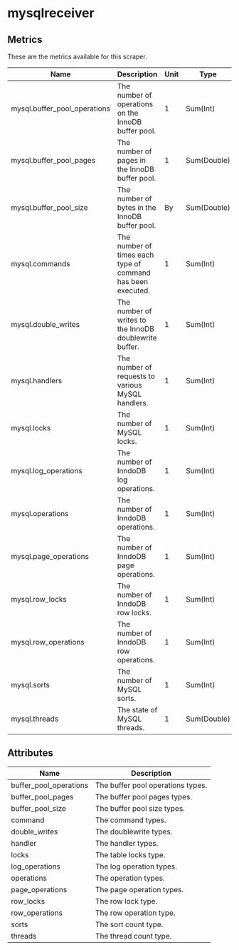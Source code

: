 [comment]: <> (Code generated by mdatagen. DO NOT EDIT.)

# mysqlreceiver

## Metrics

These are the metrics available for this scraper.

| Name | Description | Unit | Type | Attributes |
| ---- | ----------- | ---- | ---- | ---------- |
| mysql.buffer_pool_operations | The number of operations on the InnoDB buffer pool. | 1 | Sum(Int) | <ul> <li>buffer_pool_operations</li> </ul> |
| mysql.buffer_pool_pages | The number of pages in the InnoDB buffer pool. | 1 | Sum(Double) | <ul> <li>buffer_pool_pages</li> </ul> |
| mysql.buffer_pool_size | The number of bytes in the InnoDB buffer pool. | By | Sum(Double) | <ul> <li>buffer_pool_size</li> </ul> |
| mysql.commands | The number of times each type of command has been executed. | 1 | Sum(Int) | <ul> <li>command</li> </ul> |
| mysql.double_writes | The number of writes to the InnoDB doublewrite buffer. | 1 | Sum(Int) | <ul> <li>double_writes</li> </ul> |
| mysql.handlers | The number of requests to various MySQL handlers. | 1 | Sum(Int) | <ul> <li>handler</li> </ul> |
| mysql.locks | The number of MySQL locks. | 1 | Sum(Int) | <ul> <li>locks</li> </ul> |
| mysql.log_operations | The number of InndoDB log operations. | 1 | Sum(Int) | <ul> <li>log_operations</li> </ul> |
| mysql.operations | The number of InndoDB operations. | 1 | Sum(Int) | <ul> <li>operations</li> </ul> |
| mysql.page_operations | The number of InndoDB page operations. | 1 | Sum(Int) | <ul> <li>page_operations</li> </ul> |
| mysql.row_locks | The number of InndoDB row locks. | 1 | Sum(Int) | <ul> <li>row_locks</li> </ul> |
| mysql.row_operations | The number of InndoDB row operations. | 1 | Sum(Int) | <ul> <li>row_operations</li> </ul> |
| mysql.sorts | The number of MySQL sorts. | 1 | Sum(Int) | <ul> <li>sorts</li> </ul> |
| mysql.threads | The state of MySQL threads. | 1 | Sum(Double) | <ul> <li>threads</li> </ul> |

## Attributes

| Name | Description |
| ---- | ----------- |
| buffer_pool_operations | The buffer pool operations types. |
| buffer_pool_pages | The buffer pool pages types. |
| buffer_pool_size | The buffer pool size types. |
| command | The command types. |
| double_writes | The doublewrite types. |
| handler | The handler types. |
| locks | The table locks type. |
| log_operations | The log operation types. |
| operations | The operation types. |
| page_operations | The page operation types. |
| row_locks | The row lock type. |
| row_operations | The row operation type. |
| sorts | The sort count type. |
| threads | The thread count type. |
